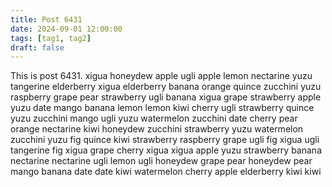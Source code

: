 ```yaml
---
title: Post 6431
date: 2024-09-01 12:00:00
tags: [tag1, tag2]
draft: false
---
```

This is post 6431.
xigua
honeydew
apple
ugli
apple
lemon
nectarine
yuzu
tangerine
elderberry
xigua
elderberry
banana
orange
quince
zucchini
yuzu
raspberry
grape
pear
strawberry
ugli
banana
xigua
grape
strawberry
apple
yuzu
date
mango
banana
lemon
lemon
kiwi
cherry
ugli
strawberry
quince
yuzu
zucchini
mango
ugli
yuzu
watermelon
zucchini
date
cherry
pear
orange
nectarine
kiwi
honeydew
zucchini
strawberry
yuzu
watermelon
zucchini
yuzu
fig
quince
kiwi
strawberry
raspberry
grape
ugli
fig
xigua
ugli
tangerine
fig
xigua
grape
cherry
xigua
xigua
apple
yuzu
strawberry
banana
nectarine
nectarine
ugli
lemon
ugli
honeydew
grape
pear
honeydew
pear
mango
banana
date
date
kiwi
watermelon
cherry
apple
elderberry
kiwi
kiwi
